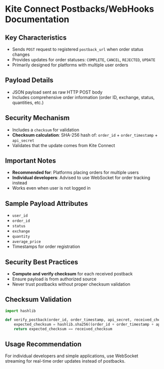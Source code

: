 # Kite Connect Postbacks/WebHooks Documentation

## Key Characteristics
- Sends `POST` request to registered `postback_url` when order status changes
- Provides updates for order statuses: `COMPLETE`, `CANCEL`, `REJECTED`, `UPDATE`
- Primarily designed for platforms with multiple user orders

## Payload Details
- JSON payload sent as raw HTTP POST body
- Includes comprehensive order information (order ID, exchange, status, quantities, etc.)

## Security Mechanism
- Includes a `checksum` for validation
- **Checksum calculation**: SHA-256 hash of: `order_id` + `order_timestamp` + `api_secret`
- Validates that the update comes from Kite Connect

## Important Notes
- **Recommended for**: Platforms placing orders for multiple users
- **Individual developers**: Advised to use WebSocket for order tracking instead
- Works even when user is not logged in

## Sample Payload Attributes
- `user_id`
- `order_id`
- `status`
- `exchange`
- `quantity`
- `average_price`
- Timestamps for order registration

## Security Best Practices
- **Compute and verify checksum** for each received postback
- Ensure payload is from authorized source
- Never trust postbacks without proper checksum validation

## Checksum Validation
```python
import hashlib

def verify_postback(order_id, order_timestamp, api_secret, received_checksum):
    expected_checksum = hashlib.sha256((order_id + order_timestamp + api_secret).encode()).hexdigest()
    return expected_checksum == received_checksum
```

## Usage Recommendation
For individual developers and simple applications, use WebSocket streaming for real-time order updates instead of postbacks.